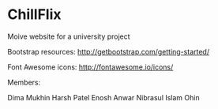 # ChillFlix
Moive website for a university project

Bootstrap resources:
	http://getbootstrap.com/getting-started/
	
Font Awesome icons:
	http://fontawesome.io/icons/
	

Members:

Dima Mukhin
Harsh Patel
Enosh Anwar
Nibrasul Islam Ohin
